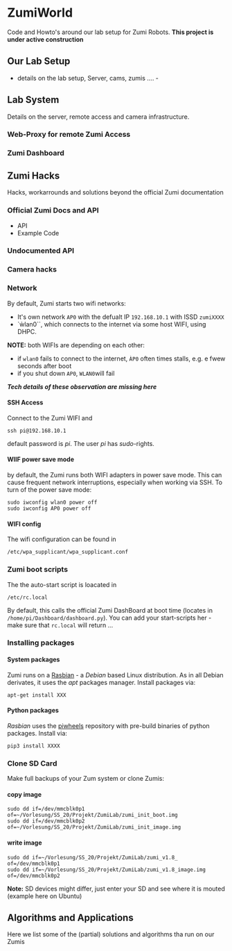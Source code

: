 # ZumiWorld
Code and Howto's around our lab setup for Zumi Robots. **This project is under active construction** 

## Our Lab Setup

- details on the lab setup, Server, cams, zumis .... -

## Lab System
Details on the server, remote access and camera infrastructure.

### Web-Proxy for remote Zumi Access

### Zumi Dashboard

## Zumi Hacks
Hacks, workarrounds and solutions beyond the official Zumi documentation

### Official Zumi Docs and API
* API
* Example Code

### Undocumented API

### Camera hacks 

### Network 
By default, Zumi starts two wifi networks: 
* It's own network ``AP0`` with the defualt IP ``192.168.10.1`` with ISSD ``zumiXXXX``
* `ẁlan0``, which connects to the internet via some host WIFI, using DHPC. 

**NOTE:** both WIFIs are depending on each other: 
* if ``wlan0`` fails to connect to the internet, ``ÀP0`` often times stalls, e.g. e fwew seconds after boot
* if you shut down ``AP0``, ``WLAN0``will fail

***Tech details of these observation are missing here***

#### SSH Access
Connect to the Zumi WIFI and
```
ssh pi@192.168.10.1
```
default password is *pi*. The user *pi* has *sudo*-rights.

#### WIIF power save mode
by default, the Zumi runs both WIFI adapters in power save mode. This can cause frequent network interruptions, especially when working via SSH. To turn of the power save mode:
```
sudo iwconfig wlan0 power off
sudo iwconfig AP0 power off
```
#### WIFI config
The wifi configuration can be found in
```
/etc/wpa_supplicant/wpa_supplicant.conf
```

### Zumi boot scripts
The the auto-start script is loacated in 
```
/etc/rc.local
```
By default, this calls the official Zumi DashBoard at boot time (locates in ``/home/pi/Dashboard/dashboard.py``). You can add your start-scripts her - make sure that ``rc.local`` will return ...


### Installing packages 
#### System packages  
Zumi runs on a [Rasbian](https://www.raspberrypi.org/) - a *Debian* based Linux distribution. As in all Debian derivates, it uses the *apt* packages manager. Install packages via:
```
apt-get install XXX
```

#### Python packages
*Rasbian* uses the [piwheels](https://www.piwheels.org/) repository with pre-build binaries of python packages. Install via:
```
pip3 install XXXX
```
 

### Clone SD Card
Make full backups of your Zum system or clone Zumis:

#### copy image
```
sudo dd if=/dev/mmcblk0p1 of=~/Vorlesung/SS_20/Projekt/ZumiLab/zumi_init_boot.img
sudo dd if=/dev/mmcblk0p2 of=~/Vorlesung/SS_20/Projekt/ZumiLab/zumi_init_image.img
```

#### write image
```
sudo dd if=~/Vorlesung/SS_20/Projekt/ZumiLab/zumi_v1.8_ of=/dev/mmcblk0p1
sudo dd if=~/Vorlesung/SS_20/Projekt/ZumiLab/zumi_v1.8_image.img of=/dev/mmcblk0p2
```
**Note:** SD devices might differ, just enter your SD and see where it is mouted (example here on Ubuntu)

## Algorithms and Applications
Here we list some of the (partial) solutions and algorithms tha run on our Zumis

